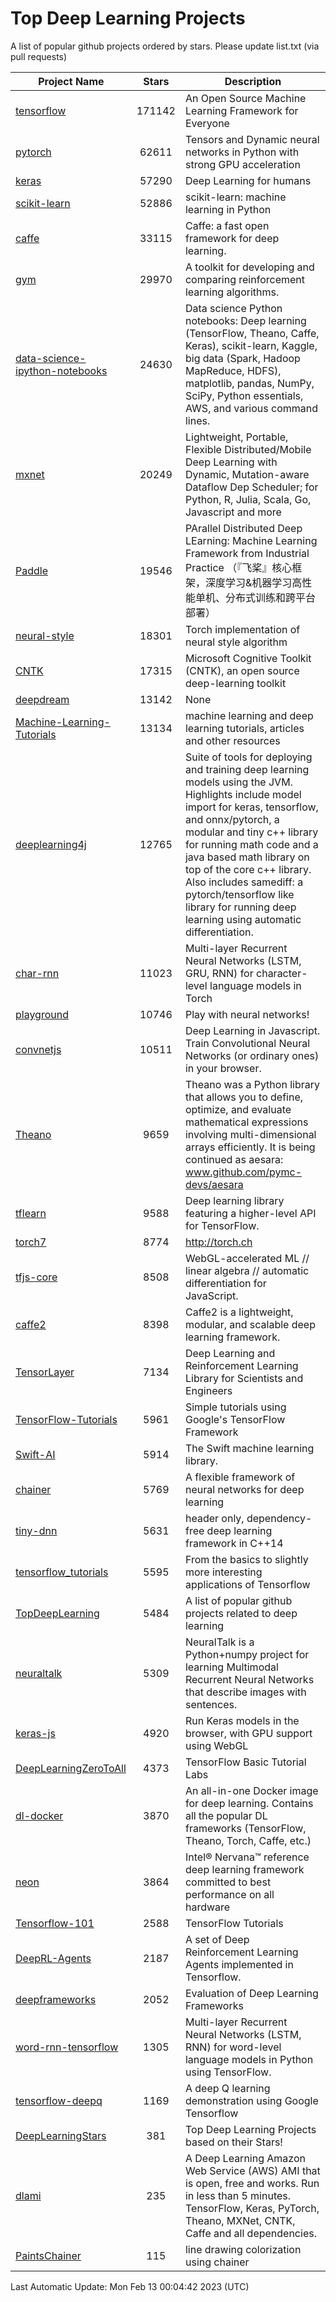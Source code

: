 # Top Deep Learning Projects
A list of popular github projects ordered by stars.
Please update list.txt (via pull requests)

|Project Name| Stars | Description |
| ---------- |:-----:| ----------- |
| [tensorflow](https://github.com/tensorflow/tensorflow) | 171142 | An Open Source Machine Learning Framework for Everyone |
| [pytorch](https://github.com/pytorch/pytorch) | 62611 | Tensors and Dynamic neural networks in Python with strong GPU acceleration |
| [keras](https://github.com/keras-team/keras) | 57290 | Deep Learning for humans |
| [scikit-learn](https://github.com/scikit-learn/scikit-learn) | 52886 | scikit-learn: machine learning in Python |
| [caffe](https://github.com/BVLC/caffe) | 33115 | Caffe: a fast open framework for deep learning. |
| [gym](https://github.com/openai/gym) | 29970 | A toolkit for developing and comparing reinforcement learning algorithms. |
| [data-science-ipython-notebooks](https://github.com/donnemartin/data-science-ipython-notebooks) | 24630 | Data science Python notebooks: Deep learning (TensorFlow, Theano, Caffe, Keras), scikit-learn, Kaggle, big data (Spark, Hadoop MapReduce, HDFS), matplotlib, pandas, NumPy, SciPy, Python essentials, AWS, and various command lines. |
| [mxnet](https://github.com/apache/mxnet) | 20249 | Lightweight, Portable, Flexible Distributed/Mobile Deep Learning with Dynamic, Mutation-aware Dataflow Dep Scheduler; for Python, R, Julia, Scala, Go, Javascript and more |
| [Paddle](https://github.com/PaddlePaddle/Paddle) | 19546 | PArallel Distributed Deep LEarning: Machine Learning Framework from Industrial Practice （『飞桨』核心框架，深度学习&机器学习高性能单机、分布式训练和跨平台部署） |
| [neural-style](https://github.com/jcjohnson/neural-style) | 18301 | Torch implementation of neural style algorithm |
| [CNTK](https://github.com/microsoft/CNTK) | 17315 | Microsoft Cognitive Toolkit (CNTK), an open source deep-learning toolkit |
| [deepdream](https://github.com/google/deepdream) | 13142 | None |
| [Machine-Learning-Tutorials](https://github.com/ujjwalkarn/Machine-Learning-Tutorials) | 13134 | machine learning and deep learning tutorials, articles and other resources  |
| [deeplearning4j](https://github.com/deeplearning4j/deeplearning4j) | 12765 | Suite of tools for deploying and training deep learning models using the JVM. Highlights include model import for keras, tensorflow, and onnx/pytorch, a modular and tiny c++ library for running math code and a java based math library on top of the core c++ library. Also includes samediff: a pytorch/tensorflow like library for running deep learning using automatic differentiation. |
| [char-rnn](https://github.com/karpathy/char-rnn) | 11023 | Multi-layer Recurrent Neural Networks (LSTM, GRU, RNN) for character-level language models in Torch |
| [playground](https://github.com/tensorflow/playground) | 10746 | Play with neural networks! |
| [convnetjs](https://github.com/karpathy/convnetjs) | 10511 | Deep Learning in Javascript. Train Convolutional Neural Networks (or ordinary ones) in your browser. |
| [Theano](https://github.com/Theano/Theano) | 9659 | Theano was a Python library that allows you to define, optimize, and evaluate mathematical expressions involving multi-dimensional arrays efficiently. It is being continued as aesara: www.github.com/pymc-devs/aesara |
| [tflearn](https://github.com/tflearn/tflearn) | 9588 | Deep learning library featuring a higher-level API for TensorFlow. |
| [torch7](https://github.com/torch/torch7) | 8774 | http://torch.ch |
| [tfjs-core](https://github.com/tensorflow/tfjs-core) | 8508 | WebGL-accelerated ML // linear algebra // automatic differentiation for JavaScript. |
| [caffe2](https://github.com/facebookarchive/caffe2) | 8398 | Caffe2 is a lightweight, modular, and scalable deep learning framework. |
| [TensorLayer](https://github.com/tensorlayer/TensorLayer) | 7134 | Deep Learning and Reinforcement Learning Library for Scientists and Engineers  |
| [TensorFlow-Tutorials](https://github.com/nlintz/TensorFlow-Tutorials) | 5961 | Simple tutorials using Google's TensorFlow Framework |
| [Swift-AI](https://github.com/Swift-AI/Swift-AI) | 5914 | The Swift machine learning library. |
| [chainer](https://github.com/chainer/chainer) | 5769 | A flexible framework of neural networks for deep learning |
| [tiny-dnn](https://github.com/tiny-dnn/tiny-dnn) | 5631 | header only, dependency-free deep learning framework in C++14 |
| [tensorflow_tutorials](https://github.com/pkmital/tensorflow_tutorials) | 5595 | From the basics to slightly more interesting applications of Tensorflow |
| [TopDeepLearning](https://github.com/aymericdamien/TopDeepLearning) | 5484 | A list of popular github projects related to deep learning |
| [neuraltalk](https://github.com/karpathy/neuraltalk) | 5309 | NeuralTalk is a Python+numpy project for learning Multimodal Recurrent Neural Networks that describe images with sentences. |
| [keras-js](https://github.com/transcranial/keras-js) | 4920 | Run Keras models in the browser, with GPU support using WebGL |
| [DeepLearningZeroToAll](https://github.com/hunkim/DeepLearningZeroToAll) | 4373 | TensorFlow Basic Tutorial Labs |
| [dl-docker](https://github.com/floydhub/dl-docker) | 3870 | An all-in-one Docker image for deep learning. Contains all the popular DL frameworks (TensorFlow, Theano, Torch, Caffe, etc.) |
| [neon](https://github.com/NervanaSystems/neon) | 3864 | Intel® Nervana™ reference deep learning framework committed to best performance on all hardware |
| [Tensorflow-101](https://github.com/sjchoi86/Tensorflow-101) | 2588 | TensorFlow Tutorials |
| [DeepRL-Agents](https://github.com/awjuliani/DeepRL-Agents) | 2187 | A set of Deep Reinforcement Learning Agents implemented in Tensorflow. |
| [deepframeworks](https://github.com/zer0n/deepframeworks) | 2052 | Evaluation of Deep Learning Frameworks |
| [word-rnn-tensorflow](https://github.com/hunkim/word-rnn-tensorflow) | 1305 | Multi-layer Recurrent Neural Networks (LSTM, RNN) for word-level language models in Python using TensorFlow. |
| [tensorflow-deepq](https://github.com/siemanko/tensorflow-deepq) | 1169 | A deep Q learning demonstration using Google Tensorflow |
| [DeepLearningStars](https://github.com/hunkim/DeepLearningStars) | 381 | Top Deep Learning Projects based on their Stars! |
| [dlami](https://github.com/ritchieng/dlami) | 235 | A Deep Learning Amazon Web Service (AWS) AMI that is open, free and works. Run in less than 5 minutes. TensorFlow, Keras, PyTorch, Theano, MXNet, CNTK, Caffe and all dependencies. |
| [PaintsChainer](https://github.com/taizan/PaintsChainer) | 115 | line drawing colorization using chainer |

Last Automatic Update: Mon Feb 13 00:04:42 2023 (UTC)
